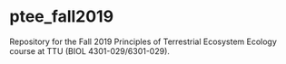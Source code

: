 # ptee_fall2019
Repository for the Fall 2019 Principles of Terrestrial Ecosystem Ecology course at TTU (BIOL 4301-029/6301-029).
